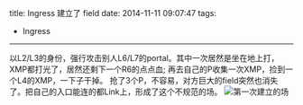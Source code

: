 title: Ingress 建立了 field
date: 2014-11-11 09:07:47
tags:
- Ingress
---
以L2/L3的身份，强行攻击别人L6/L7的portal。其中一次居然是坐在地上打，XMP都打光了，居然还剩下一个R6的点点血; 再去自己的P收集一次XMP，捡到一个L4的XMP，一下子干掉。
抢了3个P，不容易，对方巨大的field突然也消失了。把自己的入口能连的都Link上，形成了这个不规范的场。
![第一次建立的场](/img/ingress-filed.png)
